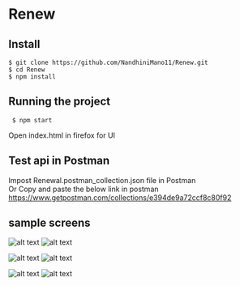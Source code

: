 # Renew
## Install

    $ git clone https://github.com/NandhiniMano11/Renew.git
    $ cd Renew
    $ npm install

## Running the project
     $ npm start
Open index.html in firefox for UI

## Test api in Postman
Impost Renewal.postman_collection.json file in Postman  
Or 
Copy and paste the below link in postman
https://www.getpostman.com/collections/e394de9a72ccf8c80f92     
    
## sample screens

![alt text](https://github.com/[username]/[reponame]/blob/[branch]/image.jpg?raw=true)
![alt text](https://github.com/[username]/[reponame]/blob/[branch]/image.jpg?raw=true)

![alt text](https://github.com/[username]/[reponame]/blob/[branch]/image.jpg?raw=true)
![alt text](https://github.com/[username]/[reponame]/blob/[branch]/image.jpg?raw=true)

![alt text](https://github.com/[username]/[reponame]/blob/[branch]/image.jpg?raw=true)
![alt text](https://github.com/[username]/[reponame]/blob/[branch]/image.jpg?raw=true)